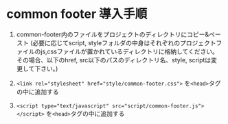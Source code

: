 # common footer 導入手順

1. common-footer内のファイルをプロジェクトのディレクトリにコピー&ペースト
(必要に応じてscript, styleフォルダの中身はそれぞれのプロジェクトファイルのjs,cssファイルが置かれているディレクトリに格納してください。その場合、以下のhref, src以下のパスのディレクトリ名、style, scriptは変更して下さい。)

2. `<link rel="stylesheet" href="style/common-footer.css">` を`<head>`タグの中に追加する

3. `<script type="text/javascript" src="script/common-footer.js"></script>` を`<head>`タグの中に追加する
